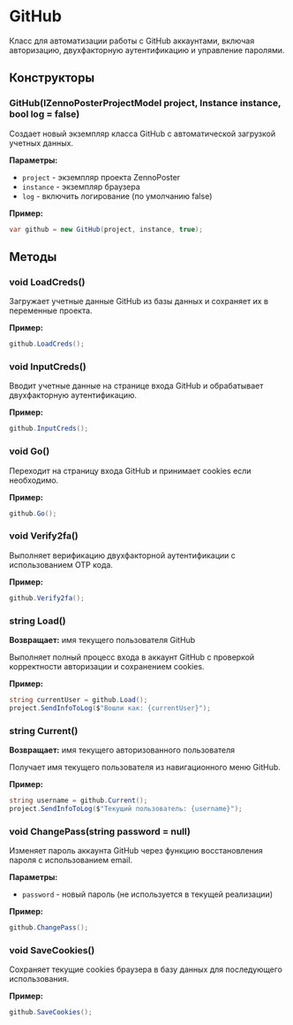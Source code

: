 # GitHub

Класс для автоматизации работы с GitHub аккаунтами, включая авторизацию, двухфакторную аутентификацию и управление паролями.

## Конструкторы

### GitHub(IZennoPosterProjectModel project, Instance instance, bool log = false)

Создает новый экземпляр класса GitHub с автоматической загрузкой учетных данных.

**Параметры:**
- `project` - экземпляр проекта ZennoPoster
- `instance` - экземпляр браузера
- `log` - включить логирование (по умолчанию false)

**Пример:**
```csharp
var github = new GitHub(project, instance, true);
```

## Методы

### void LoadCreds()

Загружает учетные данные GitHub из базы данных и сохраняет их в переменные проекта.

**Пример:**
```csharp
github.LoadCreds();
```

### void InputCreds()

Вводит учетные данные на странице входа GitHub и обрабатывает двухфакторную аутентификацию.

**Пример:**
```csharp
github.InputCreds();
```

### void Go()

Переходит на страницу входа GitHub и принимает cookies если необходимо.

**Пример:**
```csharp
github.Go();
```

### void Verify2fa()

Выполняет верификацию двухфакторной аутентификации с использованием OTP кода.

**Пример:**
```csharp
github.Verify2fa();
```

### string Load()

**Возвращает:** имя текущего пользователя GitHub

Выполняет полный процесс входа в аккаунт GitHub с проверкой корректности авторизации и сохранением cookies.

**Пример:**
```csharp
string currentUser = github.Load();
project.SendInfoToLog($"Вошли как: {currentUser}");
```

### string Current()

**Возвращает:** имя текущего авторизованного пользователя

Получает имя текущего пользователя из навигационного меню GitHub.

**Пример:**
```csharp
string username = github.Current();
project.SendInfoToLog($"Текущий пользователь: {username}");
```

### void ChangePass(string password = null)

Изменяет пароль аккаунта GitHub через функцию восстановления пароля с использованием email.

**Параметры:**
- `password` - новый пароль (не используется в текущей реализации)

**Пример:**
```csharp
github.ChangePass();
```

### void SaveCookies()

Сохраняет текущие cookies браузера в базу данных для последующего использования.

**Пример:**
```csharp
github.SaveCookies();
```